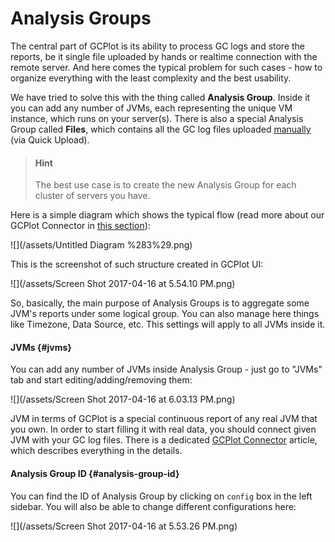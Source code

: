 # Analysis Groups

The central part of GCPlot is its ability to process GC logs and store the reports, be it single file uploaded by hands or realtime connection with the remote server. And here comes the typical problem for such cases - how to organize everything with the least complexity and the best usability.

We have tried to solve this with the thing called **Analysis Group**. Inside it you can add any number of JVMs, each representing the unique VM instance, which runs on your server\(s\). There is also a special Analysis Group called **Files**, which contains all the GC log files uploaded [manually](/ways-of-sending-logs.md) \(via Quick Upload\).

> #### Hint
>
> The best use case is to create the new Analysis Group for each cluster of servers you have.

Here is a simple diagram which shows the typical flow \(read more about our GCPlot Connector in [this section](/log-files-processing.md)\):

![](/assets/Untitled Diagram %283%29.png)

This is the screenshot of such structure created in GCPlot UI:

![](/assets/Screen Shot 2017-04-16 at 5.54.10 PM.png)

So, basically, the main purpose of Analysis Groups is to aggregate some JVM's reports under some logical group. You can also manage here things like Timezone, Data Source, etc. This settings will apply to all JVMs inside it.

#### JVMs {#jvms}

You can add any number of JVMs inside Analysis Group - just go to "JVMs" tab and start editing/adding/removing them:

![](/assets/Screen Shot 2017-04-16 at 6.03.13 PM.png)

JVM in terms of GCPlot is a special continuous report of any real JVM that you own. In order to start filling it with real data, you should connect given JVM with your GC log files. There is a dedicated [GCPlot Connector](/log-files-processing.md) article, which describes everything in the details.

#### Analysis Group ID {#analysis-group-id}

You can find the ID of Analysis Group by clicking on `config` box in the left sidebar. You will also be able to change different configurations here:

![](/assets/Screen Shot 2017-04-16 at 5.53.26 PM.png)

